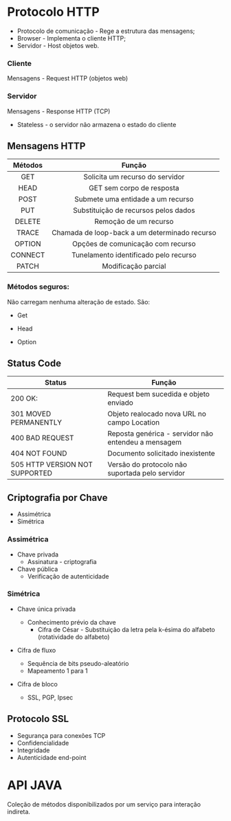 # Protocolo HTTP

+ Protocolo de comunicação - Rege a estrutura das mensagens;
+ Browser - Implementa o cliente HTTP;
+ Servidor - Host objetos web.



 ### Cliente

Mensagens - Request HTTP (objetos web)



### Servidor 

Mensagens - Response HTTP (TCP)

+ Stateless - o servidor não armazena o estado do cliente



## Mensagens HTTP



| Métodos |                    Função                     |
| :-----: | :-------------------------------------------: |
|   GET   |        Solicita um recurso do servidor        |
|  HEAD   |           GET sem corpo de resposta           |
|  POST   |       Submete uma entidade a um recurso       |
|   PUT   |     Substituição de recursos pelos dados      |
| DELETE  |             Remoção de um recurso             |
|  TRACE  | Chamada de loop-back a um determinado recurso |
| OPTION  |       Opções de comunicação com recurso       |
| CONNECT |     Tunelamento identificado pelo recurso     |
|  PATCH  |              Modificação parcial              |



### Métodos seguros:

Não carregam nenhuma alteração de estado. São:

+ Get

+ Head

+ Option



## Status Code

| Status                         | Função                                              |
| ------------------------------ | --------------------------------------------------- |
| 200 OK:                        | Request bem sucedida e objeto enviado               |
| 301 MOVED PERMANENTLY          | Objeto realocado nova URL no campo Location         |
| 400 BAD REQUEST                | Reposta genérica - servidor não entendeu a mensagem |
| 404 NOT FOUND                  | Documento solicitado inexistente                    |
| 505 HTTP VERSION NOT SUPPORTED | Versão do protocolo não suportada pelo servidor     |



## Criptografia por Chave

+ Assimétrica
+ Simétrica



### Assimétrica

+ Chave privada
  + Assinatura - criptografia
+ Chave pública
  + Verificação de autenticidade



### Simétrica

+ Chave única privada
  + Conhecimento prévio da chave
    + Cifra de César - Substituição da letra pela k-ésima do alfabeto (rotatividade do alfabeto)

+ Cifra de fluxo
  + Sequência de bits pseudo-aleatório
  + Mapeamento 1 para 1
+ Cifra de bloco
  + SSL, PGP, Ipsec



## Protocolo SSL

+ Segurança para conexões TCP
+ Confidencialidade
+ Integridade 
+ Autenticidade end-point



# API JAVA

Coleção de métodos disponibilizados por um serviço para interação indireta.





